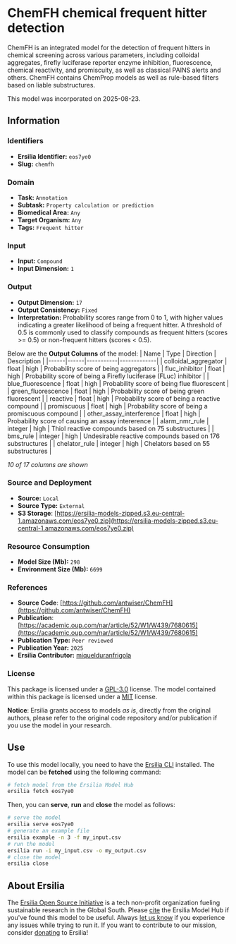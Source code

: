 # ChemFH chemical frequent hitter detection

ChemFH is an integrated model for the detection of frequent hitters in chemical screening across various parameters, including colloidal aggregates, firefly luciferase reporter enzyme inhibition, fluorescence, chemical reactivity, and promiscuity, as well as classical PAINS alerts and others. ChemFH contains ChemProp models as well as rule-based filters based on liable substructures.

This model was incorporated on 2025-08-23.


## Information
### Identifiers
- **Ersilia Identifier:** `eos7ye0`
- **Slug:** `chemfh`

### Domain
- **Task:** `Annotation`
- **Subtask:** `Property calculation or prediction`
- **Biomedical Area:** `Any`
- **Target Organism:** `Any`
- **Tags:** `Frequent hitter`

### Input
- **Input:** `Compound`
- **Input Dimension:** `1`

### Output
- **Output Dimension:** `17`
- **Output Consistency:** `Fixed`
- **Interpretation:** Probability scores range from 0 to 1, with higher values indicating a greater likelihood of being a frequent hitter. A threshold of 0.5 is commonly used to classify compounds as frequent hitters (scores >= 0.5) or non-frequent hitters (scores < 0.5).

Below are the **Output Columns** of the model:
| Name | Type | Direction | Description |
|------|------|-----------|-------------|
| colloidal_aggregator | float | high | Probability score of being aggregators |
| fluc_inhibitor | float | high | Probability score of being a Firefly luciferase (FLuc) inhibitor |
| blue_fluorescence | float | high | Probability score of being flue fluorescent |
| green_fluorescence | float | high | Probability score of being green fluorescent |
| reactive | float | high | Probability score of being a reactive compound |
| promiscuous | float | high | Probability score of being a promiscuous compound |
| other_assay_interference | float | high | Probability score of causing an assay intererence |
| alarm_nmr_rule | integer | high | Thiol reactive compounds based on 75 substructures |
| bms_rule | integer | high | Undesirable reactive compounds based on 176 substructures |
| chelator_rule | integer | high | Chelators based on 55 substructures |

_10 of 17 columns are shown_
### Source and Deployment
- **Source:** `Local`
- **Source Type:** `External`
- **S3 Storage**: [https://ersilia-models-zipped.s3.eu-central-1.amazonaws.com/eos7ye0.zip](https://ersilia-models-zipped.s3.eu-central-1.amazonaws.com/eos7ye0.zip)

### Resource Consumption
- **Model Size (Mb):** `298`
- **Environment Size (Mb):** `6699`


### References
- **Source Code**: [https://github.com/antwiser/ChemFH](https://github.com/antwiser/ChemFH)
- **Publication**: [https://academic.oup.com/nar/article/52/W1/W439/7680615](https://academic.oup.com/nar/article/52/W1/W439/7680615)
- **Publication Type:** `Peer reviewed`
- **Publication Year:** `2025`
- **Ersilia Contributor:** [miquelduranfrigola](https://github.com/miquelduranfrigola)

### License
This package is licensed under a [GPL-3.0](https://github.com/ersilia-os/ersilia/blob/master/LICENSE) license. The model contained within this package is licensed under a [MIT](LICENSE) license.

**Notice**: Ersilia grants access to models _as is_, directly from the original authors, please refer to the original code repository and/or publication if you use the model in your research.


## Use
To use this model locally, you need to have the [Ersilia CLI](https://github.com/ersilia-os/ersilia) installed.
The model can be **fetched** using the following command:
```bash
# fetch model from the Ersilia Model Hub
ersilia fetch eos7ye0
```
Then, you can **serve**, **run** and **close** the model as follows:
```bash
# serve the model
ersilia serve eos7ye0
# generate an example file
ersilia example -n 3 -f my_input.csv
# run the model
ersilia run -i my_input.csv -o my_output.csv
# close the model
ersilia close
```

## About Ersilia
The [Ersilia Open Source Initiative](https://ersilia.io) is a tech non-profit organization fueling sustainable research in the Global South.
Please [cite](https://github.com/ersilia-os/ersilia/blob/master/CITATION.cff) the Ersilia Model Hub if you've found this model to be useful. Always [let us know](https://github.com/ersilia-os/ersilia/issues) if you experience any issues while trying to run it.
If you want to contribute to our mission, consider [donating](https://www.ersilia.io/donate) to Ersilia!
